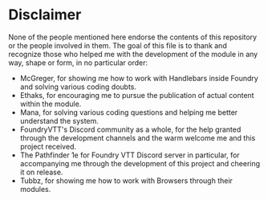 # Disclaimer
None of the people mentioned here endorse the contents of this repository or the people involved in them.
The goal of this file is to thank and recognize those who helped me with the development of the module in any way, shape or form, in no particular order:

- McGreger, for showing me how to work with Handlebars inside Foundry and solving various coding doubts.
- Ethaks, for encouraging me to pursue the publication of actual content within the module.
- Mana, for solving various coding questions and helping me better understand the system.
- FoundryVTT's Discord community as a whole, for the help granted through the development channels and the warm welcome me and this project received.
- The Pathfinder 1e for Foundry VTT Discord server in particular, for accompanying me through the development of this project and cheering it on release.
- Tubbz, for showing me how to work with Browsers through their modules.
